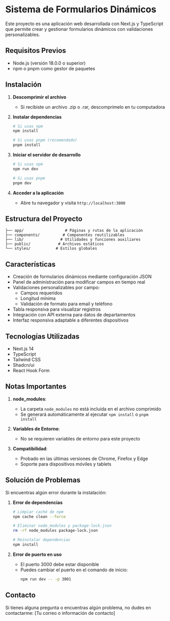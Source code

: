 # Sistema de Formularios Dinámicos

Este proyecto es una aplicación web desarrollada con Next.js y TypeScript que permite crear y gestionar formularios dinámicos con validaciones personalizables.

## Requisitos Previos

- Node.js (versión 18.0.0 o superior)
- npm o pnpm como gestor de paquetes

## Instalación

1. **Descomprimir el archivo**
   - Si recibiste un archivo .zip o .rar, descomprímelo en tu computadora

2. **Instalar dependencias**
   ```bash
   # Si usas npm
   npm install

   # Si usas pnpm (recomendado)
   pnpm install
   ```

3. **Iniciar el servidor de desarrollo**
   ```bash
   # Si usas npm
   npm run dev

   # Si usas pnpm
   pnpm dev
   ```

4. **Acceder a la aplicación**
   - Abre tu navegador y visita `http://localhost:3000`

## Estructura del Proyecto

```
├── app/                  # Páginas y rutas de la aplicación
├── components/          # Componentes reutilizables
├── lib/                # Utilidades y funciones auxiliares
├── public/            # Archivos estáticos
└── styles/           # Estilos globales
```

## Características

- Creación de formularios dinámicos mediante configuración JSON
- Panel de administración para modificar campos en tiempo real
- Validaciones personalizables por campo:
  - Campos requeridos
  - Longitud mínima
  - Validación de formato para email y teléfono
- Tabla responsiva para visualizar registros
- Integración con API externa para datos de departamentos
- Interfaz responsiva adaptable a diferentes dispositivos

## Tecnologías Utilizadas

- Next.js 14
- TypeScript
- Tailwind CSS
- Shadcn/ui
- React Hook Form

## Notas Importantes

1. **node_modules**:
   - La carpeta `node_modules` no está incluida en el archivo comprimido
   - Se generará automáticamente al ejecutar `npm install` o `pnpm install`

2. **Variables de Entorno**:
   - No se requieren variables de entorno para este proyecto

3. **Compatibilidad**:
   - Probado en las últimas versiones de Chrome, Firefox y Edge
   - Soporte para dispositivos móviles y tablets

## Solución de Problemas

Si encuentras algún error durante la instalación:

1. **Error de dependencias**
   ```bash
   # Limpiar caché de npm
   npm cache clean --force
   
   # Eliminar node_modules y package-lock.json
   rm -rf node_modules package-lock.json
   
   # Reinstalar dependencias
   npm install
   ```

2. **Error de puerto en uso**
   - El puerto 3000 debe estar disponible
   - Puedes cambiar el puerto en el comando de inicio:
     ```bash
     npm run dev -- -p 3001
     ```

## Contacto

Si tienes alguna pregunta o encuentras algún problema, no dudes en contactarme:
[Tu correo o información de contacto]
